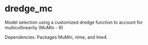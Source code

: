 # dredge_mc
Model selection using a customized dredge function to account for multicollinearity (MuMIn - R)

Dependencies: Packages MuMIn, nlme, and lme4.
